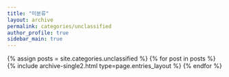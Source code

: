 ```yaml
---
title: "미분류"
layout: archive
permalink: categories/unclassified
author_profile: true
sidebar_main: true
---
```



{% assign posts = site.categories.unclassified %}
{% for post in posts %} {% include archive-single2.html type=page.entries_layout %} {% endfor %}